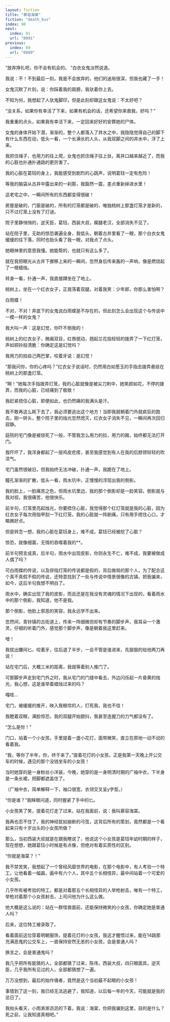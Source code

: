 ```yaml
---
layout: fiction
title: "慕容海棠"
fiction: "death_bus"
index: 90
next:
  index: 91
  url: "0091"
previous:
  index: 89
  url: "0089"
---
```

“放弃挣扎吧，你不会有机会的。 ”白衣女鬼淡然说道。

我说：不！不到最后一刻，我是不会放弃的，他们的迷局很深，但我也藏了一手！

女鬼沉默了片刻，说：你踩着我的肩膀，我驮着你上去。

不知为何，我想起了人驮鬼脚印，但是此刻却跟这女鬼说：不太好吧？

“没关系，如果你有幸活了下来，如果有机会的话，还希望你来救我，好吗？”

我重重的点头，如果我有幸活下来，一定回来好好的安葬她的尸体。

女鬼的身体开始下潜，渐渐的，整个人都落入了井水之中，我隐隐觉得自己的脚下有什么东西在动，低头一看，一个长满长的人头，从我双脚之间的井水中，浮了上来。

我抓住绳子，也用力的往上爬，女鬼也抓住绳子往上驮，离井口越来越近了，而我的心脏也扑通扑通跳的更厉害了。

我的心脏在葛钰的身上，我能感受到剧烈的心跳声，说明葛钰一定有危险！

等我的脑袋从古井中露出来的一刹那，我豁然一震，差点重新掉进水里！

这老宅之中，一瞬间所有的东西都变得很破！

房屋是破的，门窗是破的，所有的灯笼都是破的，唯独桃树上那盏灯笼才是新的，只不过灯笼上没有了灯谜。

院子里静悄悄的，逆天臣，葛钰，西装大叔，瘸腿老汉，全部消失不见了。

站在院子里，无助的惊恐袭遍全身，我低头，朝着古井里看了一眼，那个白衣女鬼缓缓的往下落，同时也抬头看了我一眼，对我点了点头。

她眼神里的意思我懂。她能帮的，也就只有这么多了。

就在我把眼光从古井下挪移上来的一瞬间，忽然身后传来轰的一声响，像是燃烧起了一根蜡烛。

转身一看，扑通一声，我直接蹲坐在了地上。

桃树上，坐在一个红衣女子，正晃荡着双腿，对着我笑：少年郎，你那么害怕啊？

白雨蝶！

不对，不对！井底下的女鬼说白雨蝶是不存在的，但此刻怎么会出现这个与传说中一模一样的女鬼？

我大叫一声：这是幻觉，你吓不倒我的！

桃树上的红衣女子，微阖双目，红唇抿动，翘起兰花指轻轻的拨弄了一下红灯笼，声如铜铃般清脆：你确定这是幻觉吗？

我用力的拍自己两巴掌，咬着牙说：是幻觉！

“那我问你，你的心疼吗？”红衣女子说话时，仍然用白如葱玉的手指去拨弄悬挂在桃树上的那盏灯笼。

“啊！”她每次手指拨弄灯笼，我的心脏就像是被尖刀刺中，她笑颜如花，不停的拨弄，而我的心脏，已经痛到了极致！

我赶紧捂住心脏，即便如此，也仍然痛的我满头是汗。

我不敢再这么耗下去了，我必须要逃出这个地方！当即我就朝着门外就疯狂的跑去，刚一转头，整个院子里的烛光忽然熄灭，红衣女子消失不见，一瞬间再次回归寂静。

庭院的宅门像是被锁死了一般，不管我怎么用力的拉，用力的踹，始终都无法打开门。

我吓坏了，我浑身都起了一层鸡皮疙瘩，甚至我感觉到有人在我的后脖颈轻轻的吹凉气。

宅门虽然很破旧，但我始终无法冲破，扑通一声，我跪在了地上。

瞳孔渐渐的扩散，低头一看，雨水坑中，正慢慢的浮现出我的倒影。

我的脸上，一脸痛苦之色，但雨水坑里边，我的那个倒影却是一脸笑容。倒影就与我对视，我很痛苦，他很快乐。

前半句，灯笼里亮起烛光，你要捂住心脏，我觉得那个红灯笼就是我的心脏，因为红衣女子每次用指甲刮一下红灯笼，我的心脏就一阵剧痛，只有用手捂住心口，才略微好点。

但是转念一想，我的心脏在葛钰身上，难不成，葛钰已经被挖了心脏？

惊恐，就像细菌，无情的吞噬着我的**。

前半句预言成真，后半句，雨水中出现皮影，你则永生不亡，难不成，我要被做成人偶了吗？

可白雨蝶的传说，以及拶指灯笼的传说都是假的，背后做局的那个人，为了配合这个真不真假不假的传说，还特意找到了一处与传说中情景很像的古镇，把我骗来，如今，这后半句我想不明白了。

雨水中，确实出现了我的皮影，而且还是在我没有灵魂的情况下出现的，看着雨水中的那个倒影，我知道，他不是我。

那个倒影，他脸上邪恶的笑容，我永远学不出来。

忽然间，青铃镇的古街道上，传来一阵细微但却有节奏的脚步声，我耳朵一个激灵，仔细的听着门外，感觉那个脚步声，像是朝着我这里赶来。

噌！

我拔出腰间匕，咬着牙，往后退了半步，一会不管是谁进来，先狠狠的给他两刀再说！

站在宅门后，大概三米的距离，我就等着别人推门了。

可那脚步声走到宅门外之时，我从宅门的门缝中看去，外边闪烁起一片昏黄的烛光，我心想，这是谁举着蜡烛过来的吗？

嘎吱...

宅门，被缓缓的推开，映入我眼帘的人，打死我，我也不信！

我瞪着双眼，满脸惊恐，我的双腿开始颤抖，我甚至连握刀的力气都没有了。

“怎么是你！”

门口，站着一个小女孩，手里提着一盏小花灯，面带微笑，直立在原地一动不动的看着我。

“我，等你了半年，你，终于来了。”提着花灯的小女孩，正是我第一天晚上开公交车的时候，遇见的那个没钱坐车的小女孩！

当时她穿的是一身粉丝小洋装，今晚，她穿的是一身明清时期的广袖中衣，下半身是一条长裙，把脚都遮盖住了。

（广袖中衣，简单解释一下，袖口很宽，衣领交叉呈y字型。）

“你是谁？”我眯眼问道，同时握紧了手中的匕。

小女孩笑了笑，提着花灯走了过来，站在我面前，说：我叫慕容海棠。

我再也忍不住了，我的神经犹如崩断的弓弦，这背后所有的策划，竟然都是一个看起来只有十岁出头的小女孩所做？

那么，当初西装大叔就是在跟我瞎说了，他说这个小女孩是葛钰年幼时期的样子，现在想想，她跟葛钰小时候是有点像，但绝对有着实质性的区别。

“你就是海棠？！”

我不禁苦笑，我想起了一个曾经风靡世界的电影，在那个电影中，有人考验一个特工，让他看着一幅画，画中有六个人，其中五个长相怪异，最中间站着一个可爱的小女孩。

几乎所有被考验的特工，都是对着那五个长相怪异的人举枪射击，唯有一个特工，举枪对着那个小女孩射击，上司问他为什么这么做。

他大概是这么说的：站在一群怪兽面前，还能保持微笑的小女孩，你确定她是普通人吗？

后来，这位特工被录取了。

看着面前这位穿着明朝服饰，提着花灯的小女孩，我这才醒悟过来，能在14路那充满恶鬼的公交车上，一直保持安然无恙的小女孩，会是普通人吗？

换言之，会是普通鬼吗？

我几乎把所有能猜的人，全部都猜了过来，陈伟，西装大叔，四只眼面具，逆天臣，几乎我所有见过的人，全部都猜想了一遍。

万万没想到，最后的始作俑者，竟然是这个当初最不起眼的小女孩！

事情到了这一刻，我已经无法逃避了，我知道，以后每一年的今天，可能就是我的忌日了。

我抬头看天，小雨淅淅沥沥的下着，我说：海棠，你把我骗到这里，目的是什么？死之前，让我知道真相吧。”